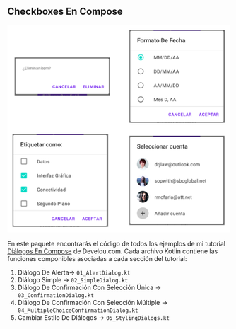 
## Checkboxes En Compose  

<img src="./media/dialogos.png"/>

En este paquete encontrarás el código de todos los ejemplos de mi tutorial [Diálogos En Compose](https://www.develou.com/dialogos-en-compose/) de Develou.com.
Cada archivo Kotlin contiene las funciones componibles asociadas a cada sección del tutorial:  

1. Diálogo De Alerta-> `01_AlertDialog.kt`
2. Diálogo Simple -> `02_SimpleDialog.kt`
3. Diálogo De Confirmación Con Selección Única -> `03_ConfirmationDialog.kt`
4. Diálogo De Confirmación Con Selección Múltiple -> `04_MultipleChoiceConfirmationDialog.kt`
5. Cambiar Estilo De Diálogos -> `05_StylingDialogs.kt`